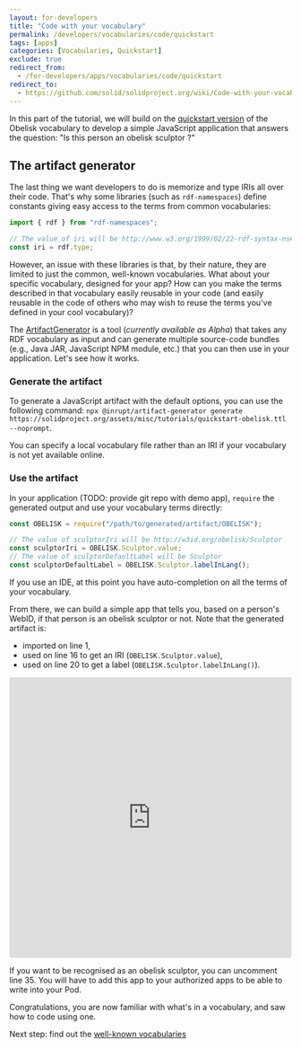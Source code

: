 ```yaml
---
layout: for-developers
title: "Code with your vocabulary"
permalink: /developers/vocabularies/code/quickstart
tags: [apps]
categories: [Vocabularies, Quickstart]
exclude: true
redirect_from:
  - /for-developers/apps/vocabularies/code/quickstart
redirect_to:
  - https://github.com/solid/solidproject.org/wiki/Code-with-your-vocabulary
---
```


In this part of the tutorial, we will build on the [quickstart version](https://solidproject.org/assets/misc/tutorials/quickstart-obelisk.ttl) of the Obelisk vocabulary to develop a simple JavaScript application that answers the question: "Is this person an obelisk sculptor ?"

## The artifact generator

The last thing we want developers to do is memorize and type IRIs all over their code. That's why some libraries (such as `rdf-namespaces`) define constants giving easy access to the terms from common vocabularies:

```javascript
import { rdf } from "rdf-namespaces";

// The value of iri will be http://www.w3.org/1999/02/22-rdf-syntax-ns#type.
const iri = rdf.type;
```

However, an issue with these libraries is that, by their nature, they are limited to just the common, well-known vocabularies. What about your specific vocabulary, designed for your app? How can you make the terms described in that vocabulary easily reusable in your code (and easily reusable in the code of others who may wish to reuse the terms you've defined in your cool vocabulary)?

The [ArtifactGenerator](https://www.npmjs.com/package/@inrupt/artifact-generator)
is a tool (_currently available as Alpha_) that takes any RDF
vocabulary as input and can generate multiple source-code bundles
(e.g., Java JAR, JavaScript NPM module, etc.) that you can then use in
your application. Let's see how it works.

### Generate the artifact

To generate a JavaScript artifact with the default options, you can use the following command:
`npx @inrupt/artifact-generator generate https://solidproject.org/assets/misc/tutorials/quickstart-obelisk.ttl --noprompt`.

You can specify a local vocabulary file rather than an IRI if your vocabulary is not yet available online.

### Use the artifact

In your application (TODO: provide git repo with demo app), `require` the generated output and use your vocabulary terms directly:

```javascript
const OBELISK = require("/path/to/generated/artifact/OBELISK");

// The value of sculptorIri will be http://w3id.org/obelisk/Sculptor
const sculptorIri = OBELISK.Sculptor.value;
// The value of sculptorDefaultLabel will be Sculptor
const sculptorDefaultLabel = OBELISK.Sculptor.labelInLang();
```

If you use an IDE, at this point you have auto-completion on all the terms of your vocabulary.

From there, we can build a simple app that tells you, based on a person's WebID, if that person is an obelisk sculptor or not. Note that the generated artifact is:

- imported on line 1,
- used on line 16 to get an IRI (`OBELISK.Sculptor.value`),
- used on line 20 to get a label (`OBELISK.Sculptor.labelInLang()`).

<iframe src="https://codesandbox.io/embed/lit-using-generated-artifact-8vfyf?fontsize=14" title="lit-using-generated-artifact" allow="geolocation; microphone; camera; midi; vr; accelerometer; gyroscope; payment; ambient-light-sensor; encrypted-media; usb" style="width:100%; height:500px; border:0; border-radius: 4px; overflow:hidden;" sandbox="allow-modals allow-forms allow-popups allow-scripts allow-same-origin"></iframe>

If you want to be recognised as an obelisk sculptor, you can uncomment line 35. You will have to add this app to your authorized apps to be able to write into your Pod.

Congratulations, you are now familiar with what's in a vocabulary, and saw how to code using one.

Next step: find out the [well-known vocabularies](/developers/vocabularies/well-known)
